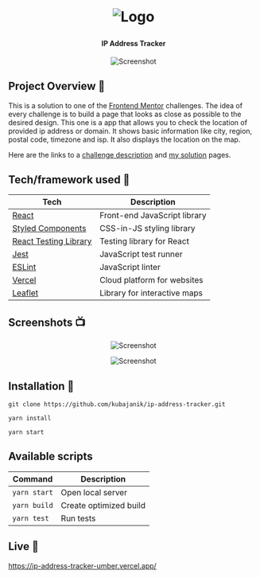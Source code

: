 <h1 align="center">

<br>

<p align="center">
<img src="https://res.cloudinary.com/djc9jias4/image/upload/v1596341165/intro-component-with-signup-form/jaa0re6jaqvgthphcak6.png"  alt="Logo">
</p>

</h1>

<h4 align="center">IP Address Tracker</h4>

<p align="center">
  <a >
    <img src="https://res.cloudinary.com/djc9jias4/image/upload/v1602754357/ip-address-tracker/lsqicd0x2dozeg2mroqc.png"
         alt="Screenshot">
  </a>
</p>

## Project Overview 🎉

This is a solution to one of the [Frontend Mentor](https://www.frontendmentor.io/) challenges. The idea of every challenge is to build a page that looks as close as possible to the desired design. This one is a app that allows you to check the location of provided ip address or domain. It shows basic information like city, region, postal code, timezone and isp. It also displays the location on the map.

Here are the links to a [challenge description](https://www.frontendmentor.io/challenges/ip-address-tracker-I8-0yYAH0) and [my solution](https://www.frontendmentor.io/solutions/ip-address-tracker-zqdz_xlFH) pages.

## Tech/framework used 🔧

| Tech                                                    | Description                              |
| ------------------------------------------------------- | ---------------------------------------- |
| [React](https://reactjs.org/)                           | Front-end JavaScript library           |
| [Styled Components](https://www.styled-components.com/)  | CSS-in-JS styling library                         |
| [React Testing Library](https://github.com/testing-library/react-testing-library)     | Testing library for React             |
| [Jest](https://jestjs.io/)                              | JavaScript test runner             |
| [ESLint](https://eslint.org/)                           | JavaScript linter                        |
| [Vercel](https://vercel.com/)                           | Cloud platform for websites              |
| [Leaflet](https://leafletjs.com/)                                             | Library for interactive maps |

## Screenshots 📺

<p align="center">
    <img src="https://res.cloudinary.com/djc9jias4/image/upload/v1602735104/ip-address-tracker/ucwad8eh3ohuswvorang.png" alt="Screenshot">
</p>

<p align="center">
    <img src="https://res.cloudinary.com/djc9jias4/image/upload/v1602742144/ip-address-tracker/iqgxn4ntusnkmag2crnt.png" alt="Screenshot">
</p>

## Installation 💾

``` shell
git clone https://github.com/kubajanik/ip-address-tracker.git

yarn install

yarn start
```

## Available scripts

| Command                   | Description                   |
| ------------------------- | ----------------------------- |
| `yarn start`           | Open local server             |
| `yarn build`           | Create optimized build        |
| `yarn test`       | Run tests                |


## Live 📍
https://ip-address-tracker-umber.vercel.app/
